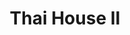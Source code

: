 ---
layout: place
title: "Thai House II"
permalink: /florida/north-miami-beach/thai-house-ii.html
stateAbbr: FL
stateName: Florida
cityName: North Miami Beach
place_id: ChIJf9xDR7ut2YgRPI88Qt35yXU
photos:
  - name: >-
      places/ChIJf9xDR7ut2YgRPI88Qt35yXU/photos/AeeoHcLoyNQmJkpQ5dR7FdW9v2xUiea8iyVYa4eSMZZlFVmhy4dpHvMgkzTn1it7832w9znL0cEYe8J8hI7NoNjCc1jtaltOF_N6AO3B0ZJTslA48CR0iyl-YKaeK0LxP0URANpl7aRmh9C5HvtDMcD6tKXOR7saCOrjFwnljoRUFAd_k4Kduw8RRCrfhvdjdb3fxkcuaXbNeJHRJuZc8iZnhNtPBxx6lrkC1gnHzUtncr9KY6pkF9h-lsVtqzt7Uh-tT8M6NsyDhxVy2P7q2msOQwXjGlYNdXzalhHD5HGQxH7gB58R-JpXPdeOYTYcyAnd-Nm-6L-JVYWx9dI47HBGab_MHB5cMmjMLoj7X8VT08Vz7u2vWHE6U62p9bdMQ8VNPhFvQzqYnSCUM4ngZ4OLzMsaUaQyWCj2XYV6A7Q871TUI4G3
    widthPx: 4032
    heightPx: 3024
    authorAttributions:
      - displayName: i& That Of The Turtle
        uri: https://maps.google.com/maps/contrib/114582640148375391840
        photoUri: >-
          https://lh3.googleusercontent.com/a-/ALV-UjWUpAxENxHiC9qmBc9p4bB_oDrZDydARsS-JhOWp2UBMwRcYJm8=s100-p-k-no-mo
    flagContentUri: >-
      https://www.google.com/local/imagery/report/?cb_client=maps_api_places.places_api&image_key=!1e10!2sCIHM0ogKEICAgMCA7KSAhgE&hl=en-US
    googleMapsUri: >-
      https://www.google.com/maps/place//data=!3m4!1e2!3m2!1sCIHM0ogKEICAgMCA7KSAhgE!2e10!4m2!3m1!1s0x88d9adbb4743dc7f:0x75c9f9dd423c8f3c
  - name: >-
      places/ChIJf9xDR7ut2YgRPI88Qt35yXU/photos/AeeoHcLWFcwJVAramnCbLXNs5fNrrVysfQV2aKVLK0SiJ5ose5cTQt1vMd93bproTtprjt442Ay40uFoDR2CiHUh9Bjf5rlMNAi0hiUHnvB6poS8QFyiSdopPK6lhZFR8qGB45SvONEiljqXMICjoZPBM76_oHzbxa_P4_yIuTm-3oQubNz_1VLCH1eInNvL6zXvUiwRVK08NKmIIYZaZjI43bX7rNwl-BzkmNEpvckfraImd15QnGrui_4B2WdxhPveKaAv3YdfCHOeTr5DGVo6XLDj2VWNovz8uAcqVYj5VVUe1Q
    widthPx: 1616
    heightPx: 1080
    authorAttributions:
      - displayName: Thai House II
        uri: https://maps.google.com/maps/contrib/108544050641193783569
        photoUri: >-
          https://lh3.googleusercontent.com/a-/ALV-UjVJSlhgFWUwfCeDYc-hK0gVq9naqKFxSNBllgCkGEgEX79iXfY=s100-p-k-no-mo
    flagContentUri: >-
      https://www.google.com/local/imagery/report/?cb_client=maps_api_places.places_api&image_key=!1e10!2sAF1QipMLRjdCoam9sIxiXz_8hurc5MyNwU8xcJlZD7s2&hl=en-US
    googleMapsUri: >-
      https://www.google.com/maps/place//data=!3m4!1e2!3m2!1sAF1QipMLRjdCoam9sIxiXz_8hurc5MyNwU8xcJlZD7s2!2e10!4m2!3m1!1s0x88d9adbb4743dc7f:0x75c9f9dd423c8f3c
  - name: >-
      places/ChIJf9xDR7ut2YgRPI88Qt35yXU/photos/AeeoHcI7RrgmPCTToRY_idoTTHnD5TEASyo6NTUKL9yCDhApMHZV1DnuaiFuudTpQhwiQsLB3vHvZwc-YMb-s1sZ48V3F8TRaElcly51m-CVh0Rl4PDRpcC3Td6o-82jgmEU-LYiTzSo1E5dSz6zzD_jilbq72XtOb9zk1189CXstOq2vm-sX5caoyLx0GC8U_CTE28FcPLk28_EQKMzJpTaiSW9lrI3WI10PEBcVTmXGLUzv750MF6L_SyK3FVRVrMzJhaN-WWFjNqfxZaf3kKpVrr7lGYiDkF2uKYm-WYotK1ITIrnuZaVJtJYoR9vvxJiVRJ1WrksHaY8Z36LWSjiRl_z6WbHz_-IZjxR1CtSrwMctADm-Unlklz7zZo1vEoD5fvvRdvulCRJDSWSSdoEUEP_6cHfC7VU8XApP0_clzrIhe0
    widthPx: 3000
    heightPx: 4000
    authorAttributions:
      - displayName: Kat V
        uri: https://maps.google.com/maps/contrib/113165466692846708375
        photoUri: >-
          https://lh3.googleusercontent.com/a/ACg8ocIUCFgoKDL_jT0q7nAVXMkSFAn3pZR_0zQ5EzKJJpJo5Q3AFA=s100-p-k-no-mo
    flagContentUri: >-
      https://www.google.com/local/imagery/report/?cb_client=maps_api_places.places_api&image_key=!1e10!2sCIHM0ogKEICAgIDnsaSEgAE&hl=en-US
    googleMapsUri: >-
      https://www.google.com/maps/place//data=!3m4!1e2!3m2!1sCIHM0ogKEICAgIDnsaSEgAE!2e10!4m2!3m1!1s0x88d9adbb4743dc7f:0x75c9f9dd423c8f3c
  - name: >-
      places/ChIJf9xDR7ut2YgRPI88Qt35yXU/photos/AeeoHcI5ooK3J7lCrTjiJKvV8BnZsTd02HPA633pMsa61Am9J9EeOhfdsIsQX7Dw96Ad10_hgoS7QxapYDBC3LcXx3uS9HVtTwBLX5D60OBPf_9JJEhxAcBZ27eSUmay0PVBVeo7JM4Cclb50vBX0rCkm1_lrXkjIvVrKimz9SFxGFra0bIl4wAuWQ7cajN-e_19ZVa6iEbPEnCc_n0ymfMcczFH6f6EpK-pNS-uEw4CrICWikzV6_9OyjAp6BEMjK20pd6zTyMXkk6ZTATWAGEIlO1sNHwqwwPx_23nxr1L23tFkeWXBni5WBa4np9DQomH_rt_1V-YGaNn5KGQGD43qScKLeTcf5aVohyk08Z5ipUiRhcqwf4clbY3igtNIoQDWwwWI4vGPuKiWL8JmAPjMOtWQ8flXOUZYAT1Qc5taeii1g
    widthPx: 3072
    heightPx: 4080
    authorAttributions:
      - displayName: Maria Guillermina Mercau
        uri: https://maps.google.com/maps/contrib/109079092511084496972
        photoUri: >-
          https://lh3.googleusercontent.com/a-/ALV-UjUvzYiYi-AmCxZyyvXaLUdZg9R_jHkQ5I1xlcmpAlU7M8PA7cR9og=s100-p-k-no-mo
    flagContentUri: >-
      https://www.google.com/local/imagery/report/?cb_client=maps_api_places.places_api&image_key=!1e10!2sCIHM0ogKEICAgIDzh4SoOA&hl=en-US
    googleMapsUri: >-
      https://www.google.com/maps/place//data=!3m4!1e2!3m2!1sCIHM0ogKEICAgIDzh4SoOA!2e10!4m2!3m1!1s0x88d9adbb4743dc7f:0x75c9f9dd423c8f3c
  - name: >-
      places/ChIJf9xDR7ut2YgRPI88Qt35yXU/photos/AeeoHcJG6RJ0aAF3E2eyPfW1n3FG0_L95Q2yUIYuCPvkkTkaaNgTAjdo5rEQTfUQYmj6Lr-IFBP0uirqrHEl9cR4k9-h-8vTBXDehvPlZm1D8Bw-IUye_ik1LIeWl6lNNWkrujru5G_F2k62uPqeMbdO3QFFbOREx8nuls3jQhtgG-NZSHg4mLOUzuB_WNXkccxPLtU2KN288OGZ3lxpSu2FXKGh9eG5g5PbOCKK0uPveNEvxG9TBxu8uZyC0Hf177XWHfpwzSTcSzn9oK-Dk2lWSc-wLH07OYpXQ-t53qG25uGLCHAV2XBvH7VM711--11gZteBLrArtlMaLfFd5_p42m6Q9Me5n2R0WFBlw7hELVEUOqNA2NXbi0ouGeIVIa0Ln7z-dfxelveLvHJqcHoXWgCIcv-yj9ZLK5neTTMjOwgNJ0A
    widthPx: 4032
    heightPx: 2268
    authorAttributions:
      - displayName: Natalia
        uri: https://maps.google.com/maps/contrib/115190783783817130240
        photoUri: >-
          https://lh3.googleusercontent.com/a-/ALV-UjXcUubrOYmep7C49oNkA2FqLR1-Ybffa63WGE0a7avM7hHe0fg8=s100-p-k-no-mo
    flagContentUri: >-
      https://www.google.com/local/imagery/report/?cb_client=maps_api_places.places_api&image_key=!1e10!2sCIHM0ogKEICAgICfjoDolgE&hl=en-US
    googleMapsUri: >-
      https://www.google.com/maps/place//data=!3m4!1e2!3m2!1sCIHM0ogKEICAgICfjoDolgE!2e10!4m2!3m1!1s0x88d9adbb4743dc7f:0x75c9f9dd423c8f3c
  - name: >-
      places/ChIJf9xDR7ut2YgRPI88Qt35yXU/photos/AeeoHcI5rqu2zLkvEYpqH_bp0pThwpk4Ydx-6sZv4figYwNjAFxdDZfmRvxpkC3MyzFFs27nuTZHDpLAF-eXi4hbkRKt2SxbIybxezpjWEr0bJXbspjYndwGbE6dz7-pOsxjAV62QbjRNlnEZUUraFzY51-Z6ePbLu_-XLCB6CLx-JUrio_uNxVvDUpTeBpx9tqnYqaxKsLTZ5wXCt36JoqfMj9VjuSPnAMWLUA2UrtoEESYHgLLmfdu1ya_VD2eR5ryMQaggj-mjub_fPkzehAmoD6XUUckhy8HvbloRBcWLPd1d5PZiSzw4mykJW6hTjyg7Mh_Ehv1QckYt65oN9Gxq3e1fILYPi6eM4IYQtr4VIeBvSa8bTfIu_bS5LJTWu3KmUxr5rOlFONt0CjvR-RdUlKQlUs--_E-Ac3oPbN4Rog
    widthPx: 2898
    heightPx: 2179
    authorAttributions:
      - displayName: Natalia
        uri: https://maps.google.com/maps/contrib/115190783783817130240
        photoUri: >-
          https://lh3.googleusercontent.com/a-/ALV-UjXcUubrOYmep7C49oNkA2FqLR1-Ybffa63WGE0a7avM7hHe0fg8=s100-p-k-no-mo
    flagContentUri: >-
      https://www.google.com/local/imagery/report/?cb_client=maps_api_places.places_api&image_key=!1e10!2sCIHM0ogKEICAgICfjoDoFg&hl=en-US
    googleMapsUri: >-
      https://www.google.com/maps/place//data=!3m4!1e2!3m2!1sCIHM0ogKEICAgICfjoDoFg!2e10!4m2!3m1!1s0x88d9adbb4743dc7f:0x75c9f9dd423c8f3c
  - name: >-
      places/ChIJf9xDR7ut2YgRPI88Qt35yXU/photos/AeeoHcLmN89KAdJGbIpAlcQaE5J-FrVR8JcDfG5KSyZGRmcyh0xuXbfUygbtYDvlhaD1-LIs6Sw2a5BFg202rDRyzI1sRz-WQbGFBEtz0x1bOw88AcQil4CLnid-zzj99JbAgC6hz8i5kvATugW-G8ndS6Uf_y4sJNhqLaFUvSTGCXbn0mXfsFikpNlFOyVLunMRkSxgWKDEWWg8xYM9DZzr_XjwMne29z13dEPB5PQI2SzvOnHMoo4fyAccS2n89pwATALEGDFPOf7fwo2pyBR8cZAPEq9-jAbjSgMIhEbBXII0DjFBl4HJcf2UuAOp4w71qtAF0JTjAqqS_xwgI4wExPvsizQ4w3lNGD7-dcqOjx7hwoJE0-szWqrcKwMbUUnca8dezBWokFO0yAozTKEf3TQFpE_enrijJQKfhlM7RvQ
    widthPx: 3000
    heightPx: 4000
    authorAttributions:
      - displayName: Kat V
        uri: https://maps.google.com/maps/contrib/113165466692846708375
        photoUri: >-
          https://lh3.googleusercontent.com/a/ACg8ocIUCFgoKDL_jT0q7nAVXMkSFAn3pZR_0zQ5EzKJJpJo5Q3AFA=s100-p-k-no-mo
    flagContentUri: >-
      https://www.google.com/local/imagery/report/?cb_client=maps_api_places.places_api&image_key=!1e10!2sCIHM0ogKEICAgIDnp43ICw&hl=en-US
    googleMapsUri: >-
      https://www.google.com/maps/place//data=!3m4!1e2!3m2!1sCIHM0ogKEICAgIDnp43ICw!2e10!4m2!3m1!1s0x88d9adbb4743dc7f:0x75c9f9dd423c8f3c
  - name: >-
      places/ChIJf9xDR7ut2YgRPI88Qt35yXU/photos/AeeoHcLHvfV93tuXGTDh4Bd_GJeOIA34xpq7XjZBaY6wAGqWrczFOgZhHR1oFO8zyhWUeoAiGVVYmihKho903_rWYI6oP3cOoc80GxsXWhhvu_zu1G9A1PNIwmG0lhcLYK8bm5laGrgKVi8rjQI4HxzAlq0FET2Dr1jbyWSQeeLXwgpdZ6tAb6U5W1E-qVJBQxvKPuDiSWJmcYkIA7IRqK1GmmKOthxy6tXBCLV6CaIO1jeEO1q6Hwy7PGvnPhzYhO-_qbNhoROtHwJUDPfw_aQJWD-ofLAs4s0IL82VETIyLEsrtFFsDodEblx7jSdWEdthIC3JcyshE4N5tVfl7diF6yFX2rVyHzN5fA1_xsFMUu1xRJz8YmOq3Zik5AEZip8qhTSU4k5Owd3MkYUGor47q13zUC5yDWxh7mmcVLcLMRzR9bw
    widthPx: 4032
    heightPx: 3024
    authorAttributions:
      - displayName: i& That Of The Turtle
        uri: https://maps.google.com/maps/contrib/114582640148375391840
        photoUri: >-
          https://lh3.googleusercontent.com/a-/ALV-UjWUpAxENxHiC9qmBc9p4bB_oDrZDydARsS-JhOWp2UBMwRcYJm8=s100-p-k-no-mo
    flagContentUri: >-
      https://www.google.com/local/imagery/report/?cb_client=maps_api_places.places_api&image_key=!1e10!2sCIHM0ogKEICAgMCA7MTbwwE&hl=en-US
    googleMapsUri: >-
      https://www.google.com/maps/place//data=!3m4!1e2!3m2!1sCIHM0ogKEICAgMCA7MTbwwE!2e10!4m2!3m1!1s0x88d9adbb4743dc7f:0x75c9f9dd423c8f3c
  - name: >-
      places/ChIJf9xDR7ut2YgRPI88Qt35yXU/photos/AeeoHcKmop6_rDrgLxVqfcIq9cp_WAJgyHEvNYjZKD9_y_tOP5lvxlfiYLhLJ4HkVJkiJyi3LU4JWsiN1kScoHlpInnUbL2nvysysa5LFieaH9MaiyDAv1fGmyx23XvvogYcjtHYFbqvXpkKOHK6yJHNTWRPvqchAtb-qeFGNJIh3jG9I82OIIqcH6fiZN0EjftOb7fFekFuSDT9tWaKp3cxZqS2zoZoDGirUrD2vwZC_Uk1Cn7X0Qe8wz5Ay_p0285pL5fBsuapaSQpxgzA1A5zGOhMp_0JmyUYvGlg0sRo8XHelZAQjztzvjnFNzmBU9fijB2iZzOS7_grfeCBYRb2Yn0UmusuHPfj-T28oxCByQdrgvePGSgY6zK-KkohSnish1BVQmJiGaUruCkTmt9n39YgYahKPiaebu1ZCHxuCcb8kA
    widthPx: 3024
    heightPx: 3024
    authorAttributions:
      - displayName: Fernando Mendez
        uri: https://maps.google.com/maps/contrib/107631372688893883489
        photoUri: >-
          https://lh3.googleusercontent.com/a-/ALV-UjXAAA4RvQJ58lA8-4GBPuT0TN3U39HNfHCyi6I6Zdpu09H7PI5l=s100-p-k-no-mo
    flagContentUri: >-
      https://www.google.com/local/imagery/report/?cb_client=maps_api_places.places_api&image_key=!1e10!2sCIHM0ogKEICAgICDm5frCg&hl=en-US
    googleMapsUri: >-
      https://www.google.com/maps/place//data=!3m4!1e2!3m2!1sCIHM0ogKEICAgICDm5frCg!2e10!4m2!3m1!1s0x88d9adbb4743dc7f:0x75c9f9dd423c8f3c
  - name: >-
      places/ChIJf9xDR7ut2YgRPI88Qt35yXU/photos/AeeoHcJ0c41Nd0_vJdQ8NbBarKNeG0PQI2C9kmIuvAIh4YZijBAuXLMhC2UAYmMv3NelSPdCB268GMiNH4mkbUhkKkfiATzrkvS2JKVDG0Wjr90eopG9VRukYwE79iB8J3Bwdh_jwoZtZGXPn1TDFe2LNdiYk1ZhAltopeS7MtyJQvym6RelyHxF--O04-3sKybRZfcm-d2rqVqqHyVd9GAxd1NJWhZEogO5wQ60KtbkJpZlgcVXCQE7Bo872Nd8b4cA1IJ5zAyL7bYqcLS38hkobmo3snZ3UUunOfdVAC48vOUYLBMh-XBaesSsW62tofxyMoM-tbCrEuNqC9E-4OGXKJ6NQPe1AVTxmewLsQE3V4EW7QHlYvSi8zzx-DvOFh-9waEu3WlDD5HnU3C1rkhryCZrax6jGRpkznx5aal1gsk1AA
    widthPx: 3024
    heightPx: 3024
    authorAttributions:
      - displayName: Fernando Mendez
        uri: https://maps.google.com/maps/contrib/107631372688893883489
        photoUri: >-
          https://lh3.googleusercontent.com/a-/ALV-UjXAAA4RvQJ58lA8-4GBPuT0TN3U39HNfHCyi6I6Zdpu09H7PI5l=s100-p-k-no-mo
    flagContentUri: >-
      https://www.google.com/local/imagery/report/?cb_client=maps_api_places.places_api&image_key=!1e10!2sCIHM0ogKEICAgICDm5ejIw&hl=en-US
    googleMapsUri: >-
      https://www.google.com/maps/place//data=!3m4!1e2!3m2!1sCIHM0ogKEICAgICDm5ejIw!2e10!4m2!3m1!1s0x88d9adbb4743dc7f:0x75c9f9dd423c8f3c
address: 2250 NE 163rd St, North Miami Beach, FL 33160, USA
street: 2250 NE 163rd St
city: North Miami Beach
state: FL
zip: '33160'
country: USA
neighborhood: null
latitude: '25.925407'
longitude: '-80.155000'
accessibility_options:
  wheelchairAccessibleParking: true
  wheelchairAccessibleEntrance: true
  wheelchairAccessibleRestroom: true
  wheelchairAccessibleSeating: true
business_status: OPERATIONAL
name: Thai House II
google_maps_links:
  directionsUri: >-
    https://www.google.com/maps/dir//''/data=!4m7!4m6!1m1!4e2!1m2!1m1!1s0x88d9adbb4743dc7f:0x75c9f9dd423c8f3c!3e0
  placeUri: https://maps.google.com/?cid=8487589701450764092
  writeAReviewUri: >-
    https://www.google.com/maps/place//data=!4m3!3m2!1s0x88d9adbb4743dc7f:0x75c9f9dd423c8f3c!12e1
  reviewsUri: >-
    https://www.google.com/maps/place//data=!4m4!3m3!1s0x88d9adbb4743dc7f:0x75c9f9dd423c8f3c!9m1!1b1
  photosUri: >-
    https://www.google.com/maps/place//data=!4m3!3m2!1s0x88d9adbb4743dc7f:0x75c9f9dd423c8f3c!10e5
primary_type: Thai Restaurant
opening_hours:
  regular: null
  current: null
secondary_opening_hours:
  regular:
    weekdayDescriptions: null
    type: null
  current:
    weekdayDescriptions: null
    type: null
phone: (305) 940-6075
price_level: PRICE_LEVEL_MODERATE
price_range: $20 &ndash; $30
rating: '4.4'
rating_count: 1322
website: https://www.thaihouse2.com/
description: >-
  Enduring option for Thai cuisine & sushi served in a dining room filled with
  curios from Asia.
reviews:
  - name: >-
      places/ChIJf9xDR7ut2YgRPI88Qt35yXU/reviews/ChdDSUhNMG9nS0VJQ0FnSUNmOXYtbnBnRRAB
    relativePublishTimeDescription: 3 months ago
    rating: 5
    text:
      text: >-
        This restaurant has been known and visited by us for 25 years. It's
        always delicious here and we love it. We just liked the atmosphere
        before the interior design was rebuilt, when there were tables on the
        floor and we took off our shoes and sat on cushions, putting our feet in
        the recesses in the floor. We enjoy enjoying delicious food or ordering
        from there to home.
      languageCode: en
    originalText:
      text: >-
        This restaurant has been known and visited by us for 25 years. It's
        always delicious here and we love it. We just liked the atmosphere
        before the interior design was rebuilt, when there were tables on the
        floor and we took off our shoes and sat on cushions, putting our feet in
        the recesses in the floor. We enjoy enjoying delicious food or ordering
        from there to home.
      languageCode: en
    authorAttribution:
      displayName: Natalia
      uri: https://www.google.com/maps/contrib/115190783783817130240/reviews
      photoUri: >-
        https://lh3.googleusercontent.com/a-/ALV-UjXcUubrOYmep7C49oNkA2FqLR1-Ybffa63WGE0a7avM7hHe0fg8=s128-c0x00000000-cc-rp-mo-ba4
    publishTime: '2024-12-29T01:22:24.689699Z'
    flagContentUri: >-
      https://www.google.com/local/review/rap/report?postId=ChdDSUhNMG9nS0VJQ0FnSUNmOXYtbnBnRRAB&d=17924085&t=1
    googleMapsUri: >-
      https://www.google.com/maps/reviews/data=!4m6!14m5!1m4!2m3!1sChdDSUhNMG9nS0VJQ0FnSUNmOXYtbnBnRRAB!2m1!1s0x88d9adbb4743dc7f:0x75c9f9dd423c8f3c
  - name: >-
      places/ChIJf9xDR7ut2YgRPI88Qt35yXU/reviews/ChZDSUhNMG9nS0VJQ0FnSUR2cnYzVk1REAE
    relativePublishTimeDescription: 3 months ago
    rating: 5
    text:
      text: >-
        The first word that comes to mind is WOW! The service was outstanding,
        and the experience was made even better by the incredible food and
        atmosphere. To truly savor it all, I believe great company is a must. On
        this particular evening, I had the pleasure of being joined by my
        brothers from MRD.


        Now, about the restaurant—let me just say, the food was exceptional! The
        Pad Thai was absolutely delicious, and the fried fish quickly became the
        star of the night, sparking lively conversations at the table.


        If you haven’t visited this place yet, it’s time to try something new!
        Check it out, enjoy, and may God also be your company on your day or
        night.
      languageCode: en
    originalText:
      text: >-
        The first word that comes to mind is WOW! The service was outstanding,
        and the experience was made even better by the incredible food and
        atmosphere. To truly savor it all, I believe great company is a must. On
        this particular evening, I had the pleasure of being joined by my
        brothers from MRD.


        Now, about the restaurant—let me just say, the food was exceptional! The
        Pad Thai was absolutely delicious, and the fried fish quickly became the
        star of the night, sparking lively conversations at the table.


        If you haven’t visited this place yet, it’s time to try something new!
        Check it out, enjoy, and may God also be your company on your day or
        night.
      languageCode: en
    authorAttribution:
      displayName: Joseph Rios
      uri: https://www.google.com/maps/contrib/101772290475287534476/reviews
      photoUri: >-
        https://lh3.googleusercontent.com/a-/ALV-UjWRGuN39MadVFEsemVeJiouSJu3m-MHHTmOZlQxFcxx8bMtHjHY=s128-c0x00000000-cc-rp-mo-ba3
    publishTime: '2024-12-20T16:48:31.408598Z'
    flagContentUri: >-
      https://www.google.com/local/review/rap/report?postId=ChZDSUhNMG9nS0VJQ0FnSUR2cnYzVk1REAE&d=17924085&t=1
    googleMapsUri: >-
      https://www.google.com/maps/reviews/data=!4m6!14m5!1m4!2m3!1sChZDSUhNMG9nS0VJQ0FnSUR2cnYzVk1REAE!2m1!1s0x88d9adbb4743dc7f:0x75c9f9dd423c8f3c
  - name: >-
      places/ChIJf9xDR7ut2YgRPI88Qt35yXU/reviews/ChdDSUhNMG9nS0VJQ0FnTUR3OExqcHR3RRAB
    relativePublishTimeDescription: 3 weeks ago
    rating: 5
    text:
      text: >-
        We had driven past this place so many times and kept saying we need so
        visit. We'll we finally did and we were amazed.  The atmosphere was
        inviting and really brings you to Thailand.  And the food was out of
        this world. Definitely a must visit.
      languageCode: en
    originalText:
      text: >-
        We had driven past this place so many times and kept saying we need so
        visit. We'll we finally did and we were amazed.  The atmosphere was
        inviting and really brings you to Thailand.  And the food was out of
        this world. Definitely a must visit.
      languageCode: en
    authorAttribution:
      displayName: Phill Congleton
      uri: https://www.google.com/maps/contrib/100871267834023048711/reviews
      photoUri: >-
        https://lh3.googleusercontent.com/a-/ALV-UjX2nfB1-TXqvoQUd4LIU-qqi8GtR2lzSP65DxQnj7ek9kN7IFUEMw=s128-c0x00000000-cc-rp-mo-ba5
    publishTime: '2025-03-22T23:09:16.850041Z'
    flagContentUri: >-
      https://www.google.com/local/review/rap/report?postId=ChdDSUhNMG9nS0VJQ0FnTUR3OExqcHR3RRAB&d=17924085&t=1
    googleMapsUri: >-
      https://www.google.com/maps/reviews/data=!4m6!14m5!1m4!2m3!1sChdDSUhNMG9nS0VJQ0FnTUR3OExqcHR3RRAB!2m1!1s0x88d9adbb4743dc7f:0x75c9f9dd423c8f3c
  - name: >-
      places/ChIJf9xDR7ut2YgRPI88Qt35yXU/reviews/ChZDSUhNMG9nS0VJQ0FnSUNiOE03MVV3EAE
    relativePublishTimeDescription: 8 months ago
    rating: 4
    text:
      text: >-
        The food is good. The flavors are there! We have been twice BUT, I have
        to tell you guys we did get a little sick the last time we were there.
        We had Tom Ka, Pad Thai, & sushi... Not sure what we got sick from so
        just eat with caution. The service is okay but they are forgetful. The
        bathroom is clean.


        We will be giving this place a rest for a while though.
      languageCode: en
    originalText:
      text: >-
        The food is good. The flavors are there! We have been twice BUT, I have
        to tell you guys we did get a little sick the last time we were there.
        We had Tom Ka, Pad Thai, & sushi... Not sure what we got sick from so
        just eat with caution. The service is okay but they are forgetful. The
        bathroom is clean.


        We will be giving this place a rest for a while though.
      languageCode: en
    authorAttribution:
      displayName: Brittany Leigh
      uri: https://www.google.com/maps/contrib/108048368586350090047/reviews
      photoUri: >-
        https://lh3.googleusercontent.com/a-/ALV-UjVzWxzhlJXa0B4O9-cSSKWbnruCI_zxsjDrnw02LZqP1VIAuS3vZQ=s128-c0x00000000-cc-rp-mo-ba4
    publishTime: '2024-07-22T15:00:56.094801Z'
    flagContentUri: >-
      https://www.google.com/local/review/rap/report?postId=ChZDSUhNMG9nS0VJQ0FnSUNiOE03MVV3EAE&d=17924085&t=1
    googleMapsUri: >-
      https://www.google.com/maps/reviews/data=!4m6!14m5!1m4!2m3!1sChZDSUhNMG9nS0VJQ0FnSUNiOE03MVV3EAE!2m1!1s0x88d9adbb4743dc7f:0x75c9f9dd423c8f3c
  - name: >-
      places/ChIJf9xDR7ut2YgRPI88Qt35yXU/reviews/ChZDSUhNMG9nS0VJQ0FnTUNRM016dVdnEAE
    relativePublishTimeDescription: a month ago
    rating: 1
    text:
      text: >-
        DIRTY utensils… I had a food poison before here …. The food is good also
        the service …. But lately there is a lot of Asian restaurants with full
        violations about sanity and food management…. Call the city for them to
        inspect this restaurant
      languageCode: en
    originalText:
      text: >-
        DIRTY utensils… I had a food poison before here …. The food is good also
        the service …. But lately there is a lot of Asian restaurants with full
        violations about sanity and food management…. Call the city for them to
        inspect this restaurant
      languageCode: en
    authorAttribution:
      displayName: Gabriel Valenzuela
      uri: https://www.google.com/maps/contrib/107600642706075166799/reviews
      photoUri: >-
        https://lh3.googleusercontent.com/a/ACg8ocIc1QECDnuVWXSLyLjUTKySugwu6843PHh7Y7pDgEF43kYtGg=s128-c0x00000000-cc-rp-mo-ba4
    publishTime: '2025-03-02T21:54:23.499621Z'
    flagContentUri: >-
      https://www.google.com/local/review/rap/report?postId=ChZDSUhNMG9nS0VJQ0FnTUNRM016dVdnEAE&d=17924085&t=1
    googleMapsUri: >-
      https://www.google.com/maps/reviews/data=!4m6!14m5!1m4!2m3!1sChZDSUhNMG9nS0VJQ0FnTUNRM016dVdnEAE!2m1!1s0x88d9adbb4743dc7f:0x75c9f9dd423c8f3c
parking_options:
  freeParkingLot: true
  freeStreetParking: true
  valetParking: false
payment_options:
  acceptsCreditCards: true
  acceptsDebitCards: true
  acceptsCashOnly: false
  acceptsNfc: true
allow_dogs: null
curbside_pickup: null
delivery: true
dine_in: true
good_for_children: true
good_for_groups: true
good_for_sports: false
live_music: false
menu_for_children: null
outdoor_seating: false
reservable: true
restroom: true
serves_beer: true
serves_breakfast: false
serves_brunch: false
serves_cocktails: true
serves_coffee: true
serves_dinner: true
serves_dessert: true
serves_lunch: true
serves_vegetarian_food: true
serves_wine: true
takeout: true

---